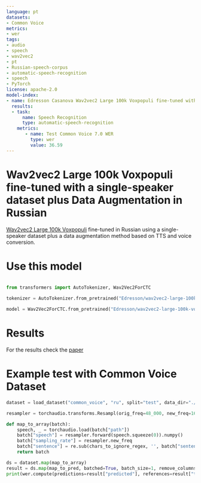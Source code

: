 ```yaml
---
language: pt
datasets:
- Common Voice 
metrics:
- wer
tags:
- audio
- speech
- wav2vec2
- pt
- Russian-speech-corpus
- automatic-speech-recognition
- speech
- PyTorch
license: apache-2.0
model-index:
- name: Edresson Casanova Wav2vec2 Large 100k Voxpopuli fine-tuned with a single-speaker dataset plus Data Augmentation in Russian 
  results:
  - task: 
      name: Speech Recognition
      type: automatic-speech-recognition
    metrics:
       - name: Test Common Voice 7.0 WER
         type: wer
         value: 36.59
---
```


# Wav2vec2 Large 100k Voxpopuli fine-tuned with a single-speaker dataset plus Data Augmentation in Russian 

[Wav2vec2 Large 100k Voxpopuli](https://huggingface.co/facebook/wav2vec2-large-100k-voxpopuli) fine-tuned in Russian using a single-speaker dataset plus a data augmentation method based on TTS and voice conversion.



# Use this model

```python

from transformers import AutoTokenizer, Wav2Vec2ForCTC
  
tokenizer = AutoTokenizer.from_pretrained("Edresson/wav2vec2-large-100k-voxpopuli-ft-TTS-Dataset-plus-data-augmentation-russian")

model = Wav2Vec2ForCTC.from_pretrained("Edresson/wav2vec2-large-100k-voxpopuli-ft-TTS-Dataset-plus-data-augmentation-russian")
```
# Results
For the results check the [paper](https://arxiv.org/abs/2204.00618)

# Example test with Common Voice Dataset


```python
dataset = load_dataset("common_voice", "ru", split="test", data_dir="./cv-corpus-7.0-2021-07-21")

resampler = torchaudio.transforms.Resampl(orig_freq=48_000, new_freq=16_000)

def map_to_array(batch):
    speech, _ = torchaudio.load(batch["path"])
    batch["speech"] = resampler.forward(speech.squeeze(0)).numpy()
    batch["sampling_rate"] = resampler.new_freq
    batch["sentence"] = re.sub(chars_to_ignore_regex, '', batch["sentence"]).lower().replace("â€™", "'")
    return batch
```

```python
ds = dataset.map(map_to_array)
result = ds.map(map_to_pred, batched=True, batch_size=1, remove_columns=list(ds.features.keys()))
print(wer.compute(predictions=result["predicted"], references=result["target"]))
```

